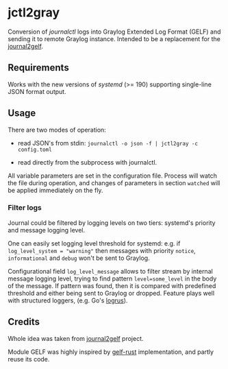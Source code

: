 # jctl2gray
Conversion of *journalctl* logs into Graylog Extended Log Format (GELF) and sending it to remote Graylog instance. Intended to be a replacement for the [journal2gelf](https://github.com/systemd/journal2gelf).


## Requirements
Works with the new versions of *systemd* (>= 190) supporting single-line JSON format output.


## Usage
There are two modes of operation:

* read JSON's from stdin: `journalctl -o json -f | jctl2gray -c config.toml`

* read directly from the subprocess with journalctl.

All variable parameters are set in the configuration file. Process will watch the file during operation, and changes of parameters in section `watched` will be applied immediately on the fly.

### Filter logs
Journal could be filtered by logging levels on two tiers: systemd's priority and message logging level.

One can easily set logging level threshold for systemd: e.g. if `log_level_system = "warning"` then messages with priority `notice`, `informational` and `debug` won't be sent to Graylog.

Configurational field `log_level_message` allows to filter stream by internal message logging level, trying to find pattern `level=some_level` in the body of the message. If pattern was found, then it is compared with predefined threshold and either being sent to Graylog or dropped. Feature plays well with structured loggers, (e.g. Go's [logrus](https://github.com/sirupsen/logrus)).


## Credits
Whole idea was taken from [journal2gelf](https://github.com/systemd/journal2gelf) project.

Module GELF was highly inspired by [gelf-rust](https://github.com/bzikarsky/gelf-rust) implementation, and partly reuse its code.
